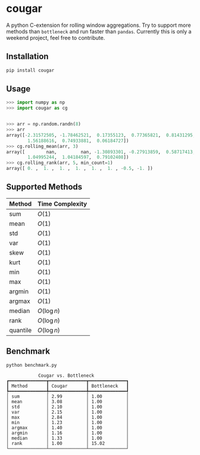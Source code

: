# cougar

A python C-extension for rolling window aggregations. Try to support more methods than `bottleneck` and run faster than `pandas`. Currently this is only a weekend project, feel free to contribute.


## Installation

```bash
pip install cougar
```

## Usage

```python
>>> import numpy as np
>>> import cougar as cg


>>> arr = np.random.randn(8)
>>> arr
array([-2.31572505, -1.78462521,  0.17355123,  0.77365821,  0.81431295,
        1.56188616,  0.74933881,  0.06184727])
>>> cg.rolling_mean(arr, 3)
array([        nan,         nan, -1.30893301, -0.27913859,  0.58717413,
        1.04995244,  1.04184597,  0.79102408])
>>> cg.rolling_rank(arr, 5, min_count=1)
array([ 0. ,  1. ,  1. ,  1. ,  1. ,  1. , -0.5, -1. ])
```

## Supported Methods

| Method   | Time Complexity |
| -------- | --------------- |
| sum      | $O(1)$          |
| mean     | $O(1)$          |
| std      | $O(1)$          |
| var      | $O(1)$          |
| skew     | $O(1)$          |
| kurt     | $O(1)$          |
| min      | $O(1)$          |
| max      | $O(1)$          |
| argmin   | $O(1)$          |
| argmax   | $O(1)$          |
| median   | $O(\log n)$     |
| rank     | $O(\log n)$     |
| quantile | $O(\log n)$     |

## Benchmark

```
python benchmark.py
```

```
            Cougar vs. Bottleneck             
┏━━━━━━━━━━━━━━┳━━━━━━━━━━━━━━┳━━━━━━━━━━━━━━┓
┃ Method       ┃ Cougar       ┃ Bottleneck   ┃
┡━━━━━━━━━━━━━━╇━━━━━━━━━━━━━━╇━━━━━━━━━━━━━━┩
│ sum          │ 2.99         │ 1.00         │
│ mean         │ 3.08         │ 1.00         │
│ std          │ 2.10         │ 1.00         │
│ var          │ 2.15         │ 1.00         │
│ max          │ 2.84         │ 1.00         │
│ min          │ 1.23         │ 1.00         │
│ argmax       │ 1.40         │ 1.00         │
│ argmin       │ 1.16         │ 1.00         │
│ median       │ 1.33         │ 1.00         │
│ rank         │ 1.00         │ 15.02        │
└──────────────┴──────────────┴──────────────┘
```